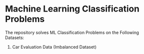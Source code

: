 # Machine Learning Classification Problems 

The repository solves ML Classification Problems on the Following Datasets:

1. Car Evaluation Data (Imbalanced Dataset)
